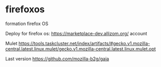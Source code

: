 # firefoxos
formation firefox OS

Deploy for firefox os:
https://marketplace-dev.allizom.org/ account

Mulet
https://tools.taskcluster.net/index/artifacts/#gecko.v1.mozilla-central.latest.linux.mulet/gecko.v1.mozilla-central.latest.linux.mulet.opt

Last version
https://github.com/mozilla-b2g/gaia 
